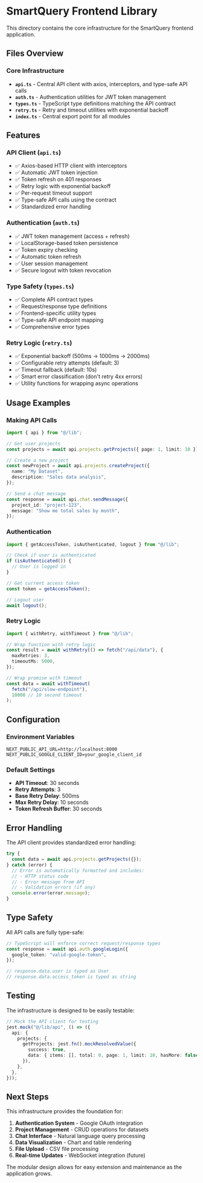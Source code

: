 # SmartQuery Frontend Library

This directory contains the core infrastructure for the SmartQuery frontend application.

## Files Overview

### Core Infrastructure

- **`api.ts`** - Central API client with axios, interceptors, and type-safe API calls
- **`auth.ts`** - Authentication utilities for JWT token management
- **`types.ts`** - TypeScript type definitions matching the API contract
- **`retry.ts`** - Retry and timeout utilities with exponential backoff
- **`index.ts`** - Central export point for all modules

## Features

### API Client (`api.ts`)

- ✅ Axios-based HTTP client with interceptors
- ✅ Automatic JWT token injection
- ✅ Token refresh on 401 responses
- ✅ Retry logic with exponential backoff
- ✅ Per-request timeout support
- ✅ Type-safe API calls using the contract
- ✅ Standardized error handling

### Authentication (`auth.ts`)

- ✅ JWT token management (access + refresh)
- ✅ LocalStorage-based token persistence
- ✅ Token expiry checking
- ✅ Automatic token refresh
- ✅ User session management
- ✅ Secure logout with token revocation

### Type Safety (`types.ts`)

- ✅ Complete API contract types
- ✅ Request/response type definitions
- ✅ Frontend-specific utility types
- ✅ Type-safe API endpoint mapping
- ✅ Comprehensive error types

### Retry Logic (`retry.ts`)

- ✅ Exponential backoff (500ms → 1000ms → 2000ms)
- ✅ Configurable retry attempts (default: 3)
- ✅ Timeout fallback (default: 10s)
- ✅ Smart error classification (don't retry 4xx errors)
- ✅ Utility functions for wrapping async operations

## Usage Examples

### Making API Calls

```typescript
import { api } from "@/lib";

// Get user projects
const projects = await api.projects.getProjects({ page: 1, limit: 10 });

// Create a new project
const newProject = await api.projects.createProject({
  name: "My Dataset",
  description: "Sales data analysis",
});

// Send a chat message
const response = await api.chat.sendMessage({
  project_id: "project-123",
  message: "Show me total sales by month",
});
```

### Authentication

```typescript
import { getAccessToken, isAuthenticated, logout } from "@/lib";

// Check if user is authenticated
if (isAuthenticated()) {
  // User is logged in
}

// Get current access token
const token = getAccessToken();

// Logout user
await logout();
```

### Retry Logic

```typescript
import { withRetry, withTimeout } from "@/lib";

// Wrap function with retry logic
const result = await withRetry(() => fetch("/api/data"), {
  maxRetries: 3,
  timeoutMs: 5000,
});

// Wrap promise with timeout
const data = await withTimeout(
  fetch("/api/slow-endpoint"),
  10000 // 10 second timeout
);
```

## Configuration

### Environment Variables

```env
NEXT_PUBLIC_API_URL=http://localhost:8000
NEXT_PUBLIC_GOOGLE_CLIENT_ID=your_google_client_id
```

### Default Settings

- **API Timeout**: 30 seconds
- **Retry Attempts**: 3
- **Base Retry Delay**: 500ms
- **Max Retry Delay**: 10 seconds
- **Token Refresh Buffer**: 30 seconds

## Error Handling

The API client provides standardized error handling:

```typescript
try {
  const data = await api.projects.getProjects({});
} catch (error) {
  // Error is automatically formatted and includes:
  // - HTTP status code
  // - Error message from API
  // - Validation errors (if any)
  console.error(error.message);
}
```

## Type Safety

All API calls are fully type-safe:

```typescript
// TypeScript will enforce correct request/response types
const response = await api.auth.googleLogin({
  google_token: "valid-google-token",
});

// response.data.user is typed as User
// response.data.access_token is typed as string
```

## Testing

The infrastructure is designed to be easily testable:

```typescript
// Mock the API client for testing
jest.mock("@/lib/api", () => ({
  api: {
    projects: {
      getProjects: jest.fn().mockResolvedValue({
        success: true,
        data: { items: [], total: 0, page: 1, limit: 10, hasMore: false },
      }),
    },
  },
}));
```

## Next Steps

This infrastructure provides the foundation for:

1. **Authentication System** - Google OAuth integration
2. **Project Management** - CRUD operations for datasets
3. **Chat Interface** - Natural language query processing
4. **Data Visualization** - Chart and table rendering
5. **File Upload** - CSV file processing
6. **Real-time Updates** - WebSocket integration (future)

The modular design allows for easy extension and maintenance as the application grows.

